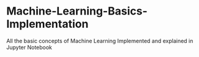 # Machine-Learning-Basics-Implementation
All the basic concepts of Machine Learning Implemented and explained in Jupyter Notebook 
